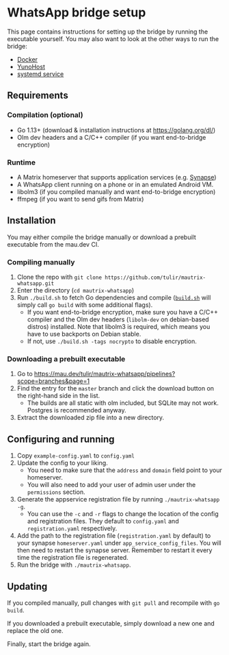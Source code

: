 # WhatsApp bridge setup
This page contains instructions for setting up the bridge by running the
executable yourself. You may also want to look at the other ways to run
the bridge:

* [Docker](./docker.md)
* [YunoHost](https://github.com/YunoHost-Apps/mautrix_whatsapp_ynh)
* [systemd service](./systemd.md)

## Requirements
### Compilation (optional)
* Go 1.13+ (download & installation instructions at <https://golang.org/dl/>)
* Olm dev headers and a C/C++ compiler (if you want end-to-bridge encryption)

### Runtime
* A Matrix homeserver that supports application services
  (e.g. [Synapse](https://github.com/matrix-org/synapse))
* A WhatsApp client running on a phone or in an emulated Android VM.
* libolm3 (if you compiled manually and want end-to-bridge encryption)
* ffmpeg (if you want to send gifs from Matrix)

## Installation
You may either compile the bridge manually or download a prebuilt executable
from the mau.dev CI.

### Compiling manually
1. Clone the repo with `git clone https://github.com/tulir/mautrix-whatsapp.git`
2. Enter the directory (`cd mautrix-whatsapp`)
3. Run `./build.sh` to fetch Go dependencies and compile
   ([`build.sh`] will simply call `go build` with some additional flags).
   * If you want end-to-bridge encryption, make sure you have a C/C++ compiler
     and the Olm dev headers (`libolm-dev` on debian-based distros) installed.
     Note that libolm3 is required, which means you have to use backports on
     Debian stable.
   * If not, use `./build.sh -tags nocrypto` to disable encryption.

[`build.sh`]: https://github.com/tulir/mautrix-whatsapp/blob/master/build.sh

### Downloading a prebuilt executable
1. Go to <https://mau.dev/tulir/mautrix-whatsapp/pipelines?scope=branches&page=1>
2. Find the entry for the `master` branch and click the download button on the
   right-hand side in the list.
   * The builds are all static with olm included, but SQLite may not work.
     Postgres is recommended anyway.
3. Extract the downloaded zip file into a new directory.

## Configuring and running
1. Copy `example-config.yaml` to `config.yaml`
2. Update the config to your liking.
   * You need to make sure that the `address` and `domain` field point to your
     homeserver.
   * You will also need to add your user of admin user under the `permissions`
     section.
3. Generate the appservice registration file by running `./mautrix-whatsapp -g`.
   * You can use the `-c` and `-r` flags to change the location of the config
     and registration files. They default to `config.yaml` and
     `registration.yaml` respectively.
4. Add the path to the registration file (`registration.yaml` by default) to
   your synapse `homeserver.yaml` under `app_service_config_files`. You will
   then need to restart the synapse server. Remember to restart it every time
   the registration file is regenerated.
5. Run the bridge with `./mautrix-whatsapp`.

## Updating
If you compiled manually, pull changes with `git pull` and recompile with
`go build`.

If you downloaded a prebuilt executable, simply download a new one and replace
the old one.

Finally, start the bridge again.
